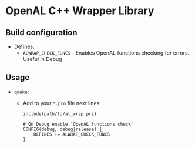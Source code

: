# OpenAL C++ Wrapper Library

## Build configuration

- Defines:
    - `ALWRAP_CHECK_FUNCS` - Enables OpenAL functions checking for errors. Useful in Debug

## Usage

- `qmake`:
    - Add to your `*.pro` file next lines:

        ```qmake
        include(path/to/al_wrap.pri)

        # On Debug enable 'OpenAL functions check'
        CONFIG(debug, debug|release) {
            DEFINES += ALWRAP_CHECK_FUNCS
        }
        ```
